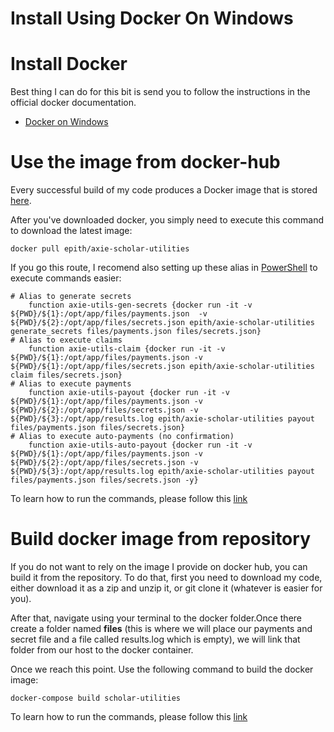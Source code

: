 # Install Using Docker On Windows

# Install Docker
Best thing I can do for this bit is send you to follow the instructions in the official docker documentation.

- [Docker on Windows](https://docs.docker.com/desktop/windows/install/)


# Use the image from docker-hub

Every successful build of my code produces a Docker image that is stored [here](https://hub.docker.com/r/epith/axie-scholar-utilities).

After you've downloaded docker, you simply need to execute this command to download the latest image:

    docker pull epith/axie-scholar-utilities

If you go this route, I recomend also setting up these alias in [PowerShell](https://docs.microsoft.com/en-us/powershell/) to execute commands easier:

    # Alias to generate secrets
        function axie-utils-gen-secrets {docker run -it -v ${PWD}/${1}:/opt/app/files/payments.json  -v ${PWD}/${2}:/opt/app/files/secrets.json epith/axie-scholar-utilities generate_secrets files/payments.json files/secrets.json}
    # Alias to execute claims
        function axie-utils-claim {docker run -it -v ${PWD}/${1}:/opt/app/files/payments.json -v ${PWD}/${1}:/opt/app/files/secrets.json epith/axie-scholar-utilities claim files/secrets.json}
    # Alias to execute payments
        function axie-utils-payout {docker run -it -v ${PWD}/${1}:/opt/app/files/payments.json -v ${PWD}/${2}:/opt/app/files/secrets.json -v ${PWD}/${3}:/opt/app/results.log epith/axie-scholar-utilities payout files/payments.json files/secrets.json}
    # Alias to execute auto-payments (no confirmation)
        function axie-utils-auto-payout {docker run -it -v ${PWD}/${1}:/opt/app/files/payments.json -v ${PWD}/${2}:/opt/app/files/secrets.json -v ${PWD}/${3}:/opt/app/results.log epith/axie-scholar-utilities payout files/payments.json files/secrets.json -y}

To learn how to run the commands, please follow this [link](../pages/docker_hub_cmds.html)


# Build docker image from repository

If you do not want to rely on the image I provide on docker hub, you can build it from the repository.
To do that, first you need to download my code, either download it as a zip and unzip it, or git clone it (whatever is easier for you).

After that, navigate using your terminal to the docker folder.Once there create a folder named **files** (this is where we will place our payments and secret file and a file called results.log which is empty), we will link that folder from our host to the docker container.

Once we reach this point. Use the following command to build the docker image:

    docker-compose build scholar-utilities

To learn how to run the commands, please follow this [link](../pages/docker_compose_cmds.html)